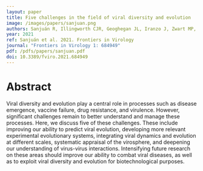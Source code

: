 ```yaml
---
layout: paper
title: Five challenges in the field of viral diversity and evolution
image: /images/papers/sanjuan.png
authors: Sanjuán R, Illingworth CJR, Geoghegan JL, Iranzo J, Zwart MP, Ciota AT, Moratorio G, Gago-Zachert S, Duffy S, Dhanasekaran V.
year: 2021
ref: Sanjuán et al. 2021. Frontiers in Virology
journal: "Frontiers in Virology 1: 684949"
pdf: /pdfs/papers/sanjuan.pdf
doi: 10.3389/fviro.2021.684949
---
```


# Abstract

Viral diversity and evolution play a central role in processes such as disease emergence, vaccine failure, drug resistance, and virulence. However, significant challenges remain to better understand and manage these processes. Here, we discuss five of these challenges. These include improving our ability to predict viral evolution, developing more relevant experimental evolutionary systems, integrating viral dynamics and evolution at different scales, systematic appraisal of the virosphere, and deepening our understanding of virus-virus interactions. Intensifying future research on these areas should improve our ability to combat viral diseases, as well as to exploit viral diversity and evolution for biotechnological purposes.